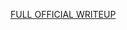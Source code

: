 [FULL OFFICIAL WRITEUP](https://github.com/D13David/ctf-writeups/tree/main/1337uplive/pwn/retro_as_as_service)
